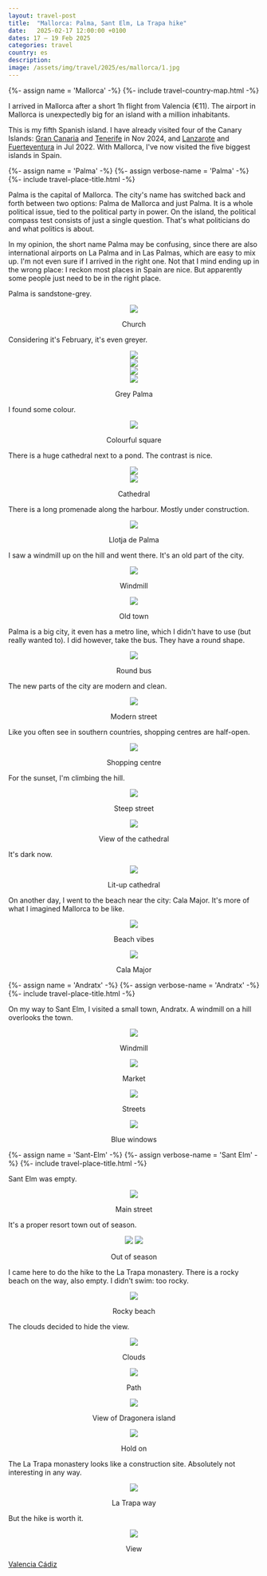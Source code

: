 ```yaml
---
layout: travel-post
title:  "Mallorca: Palma, Sant Elm, La Trapa hike"
date:   2025-02-17 12:00:00 +0100
dates: 17 – 19 Feb 2025
categories: travel
country: es
description:
image: /assets/img/travel/2025/es/mallorca/1.jpg
---
```


{%- assign name = 'Mallorca' -%}
{%- include travel-country-map.html -%}

I arrived in Mallorca after a short 1h flight from Valencia (€11). The airport in Mallorca is unexpectedly big for an island with a million inhabitants.

This is my fifth Spanish island. I have already visited four of the Canary Islands: [Gran Canaria](/travel/2024/gran-canaria) and [Tenerife](/travel/2024/santa-cruz) in Nov 2024, and [Lanzarote](/travel/2022/lanzarote) and [Fuerteventura](/travel/2022/fuerteventura) in Jul 2022. With Mallorca, I've now visited the five biggest islands in Spain.

<div></div>

{%- assign name = 'Palma' -%}
{%- assign verbose-name = 'Palma' -%}
{%- include travel-place-title.html -%}

Palma is the capital of Mallorca. The city's name has switched back and forth between two options: Palma de Mallorca and just Palma. It is a whole political issue, tied to the political party in power. On the island, the political compass test consists of just a single question. That's what politicians do and what politics is about. 

In my opinion, the short name Palma may be confusing, since there are also international airports on La Palma and in Las Palmas, which are easy to mix up. I'm not even sure if I arrived in the right one. Not that I mind ending up in the wrong place: I reckon most places in Spain are nice. But apparently some people just need to be in the right place.

Palma is sandstone-grey.
<center>
    <img src="/assets/img/travel/2025/es/palma/1.jpg" />
    <p class="image-label">Church</p>
</center>

Considering it's February, it's even greyer.
<center>
    <img src="/assets/img/travel/2025/es/palma/3.jpg" />
    <div class="image-margin"></div>
</center>

<center>
    <img src="/assets/img/travel/2025/es/palma/2.jpg" />
    <div class="image-margin"></div>
</center>

<center>
    <img src="/assets/img/travel/2025/es/palma/4.jpg" />
    <div class="image-margin"></div>
</center>

<center>
    <img src="/assets/img/travel/2025/es/palma/5.jpg" />
    <p class="image-label">Grey Palma</p>
</center>

I found some colour.
<center>
    <img src="/assets/img/travel/2025/es/palma/6.jpg" />
    <p class="image-label">Colourful square</p>
</center>

There is a huge cathedral next to a pond. The contrast is nice.
<center>
    <img src="/assets/img/travel/2025/es/palma/7.jpg" />
    <div class="image-margin"></div>
</center>

<center>
    <img src="/assets/img/travel/2025/es/palma/8.jpg" />
    <p class="image-label">Cathedral</p>
</center>

There is a long promenade along the harbour. Mostly under construction.
<center>
    <img src="/assets/img/travel/2025/es/palma/9.jpg" />
    <p class="image-label">Llotja de Palma</p>
</center>

I saw a windmill up on the hill and went there. It's an old part of the city.
<center>
    <img src="/assets/img/travel/2025/es/palma/12.jpg" />
    <p class="image-label">Windmill</p>
</center>

<center>
    <img src="/assets/img/travel/2025/es/palma/13.jpg" />
    <p class="image-label">Old town</p>
</center>

Palma is a big city, it even has a metro line, which I didn't have to use (but really wanted to). I did however, take the bus. They have a round shape.
<center>
    <img src="/assets/img/travel/2025/es/palma/10.jpg" />
    <p class="image-label">Round bus</p>
</center>

The new parts of the city are modern and clean.
<center>
    <img src="/assets/img/travel/2025/es/palma/11.jpg" />
    <p class="image-label">Modern street</p>
</center>

Like you often see in southern countries, shopping centres are half-open.
<center>
    <img src="/assets/img/travel/2025/es/palma/16.jpg" />
    <p class="image-label">Shopping centre</p>
</center>

For the sunset, I'm climbing the hill.
<center>
    <img src="/assets/img/travel/2025/es/palma/17.jpg" />
    <p class="image-label">Steep street</p>
</center>

<center>
    <img src="/assets/img/travel/2025/es/palma/18.jpg" />
    <p class="image-label">View of the cathedral</p>
</center>

It's dark now.
<center>
    <img src="/assets/img/travel/2025/es/palma/19.jpg" />
    <p class="image-label">Lit-up cathedral</p>
</center>

On another day, I went to the beach near the city: Cala Major. It's more of what I imagined Mallorca to be like.
<center>
    <img src="/assets/img/travel/2025/es/palma/14.jpg" />
    <p class="image-label">Beach vibes</p>
</center>

<center>
    <img src="/assets/img/travel/2025/es/palma/15.jpg" />
    <p class="image-label">Cala Major</p>
</center>

{%- assign name = 'Andratx' -%}
{%- assign verbose-name = 'Andratx' -%}
{%- include travel-place-title.html -%}

On my way to Sant Elm, I visited a small town, Andratx. A windmill on a hill overlooks the town.
<center>
    <img src="/assets/img/travel/2025/es/andratx/1.jpg" />
    <p class="image-label">Windmill</p>
</center>
<center>
    <img src="/assets/img/travel/2025/es/andratx/2.jpg" />
    <p class="image-label">Market</p>
</center>
<center>
    <img src="/assets/img/travel/2025/es/andratx/3.jpg" />
    <p class="image-label">Streets</p>
</center>
<center>
    <img src="/assets/img/travel/2025/es/andratx/4.jpg" />
    <p class="image-label">Blue windows</p>
</center>

{%- assign name = 'Sant-Elm' -%}
{%- assign verbose-name = 'Sant Elm' -%}
{%- include travel-place-title.html -%}

Sant Elm was empty.
<center>
    <img src="/assets/img/travel/2025/es/st-elm/1.jpg" />
    <p class="image-label">Main street</p>
</center>

It's a proper resort town out of season.
<center>
    <div class="side-by-side">
        <img src="/assets/img/travel/2025/es/st-elm/2.jpg" />
        <img src="/assets/img/travel/2025/es/st-elm/3.jpg" />
    </div>
    <p class="image-label">Out of season</p>
</center>

I came here to do the hike to the La Trapa monastery. There is a rocky beach on the way, also empty. I didn't swim: too rocky.
<center>
    <img src="/assets/img/travel/2025/es/st-elm/4.jpg" />
    <p class="image-label">Rocky beach</p>
</center>

The clouds decided to hide the view.
<center>
    <img src="/assets/img/travel/2025/es/st-elm/5.jpg" />
    <p class="image-label">Clouds</p>
</center>

<center>
    <img src="/assets/img/travel/2025/es/st-elm/6.jpg" />
    <p class="image-label">Path</p>
</center>

<center>
    <img src="/assets/img/travel/2025/es/st-elm/7.jpg" />
    <p class="image-label">View of Dragonera island</p>
</center>

<center>
    <img src="/assets/img/travel/2025/es/st-elm/8.jpg" />
    <p class="image-label">Hold on</p>
</center>

The La Trapa monastery looks like a construction site. Absolutely not interesting in any way.
<center>
    <img src="/assets/img/travel/2025/es/st-elm/9.jpg" />
    <p class="image-label">La Trapa way</p>
</center>

But the hike is worth it.
<center>
    <img src="/assets/img/travel/2025/es/st-elm/10.jpg" />
    <p class="image-label">View</p>
</center>

<a class="prev" href="/travel/2025/valencia">
    Valencia
</a>

<a class="next" href="/travel/2025/cadiz">
    Cádiz
</a>
